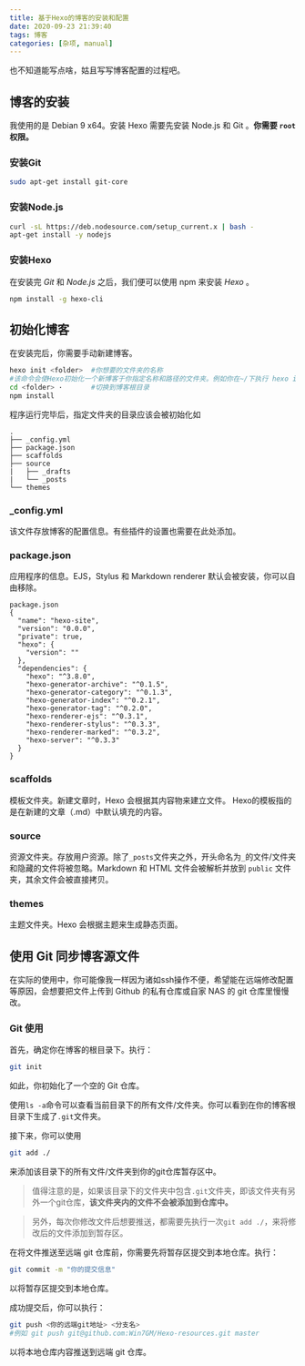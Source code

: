 ```yaml
---
title: 基于Hexo的博客的安装和配置
date: 2020-09-23 21:39:40
tags: 博客
categories: [杂项, manual]
---
```


也不知道能写点啥，姑且写写博客配置的过程吧。

## 博客的安装

我使用的是 Debian 9 x64。安装 Hexo 需要先安装 Node.js 和 Git 。**你需要 `root` 权限。**

### 安装Git
```bash command:("[root@localhost] $":1)
sudo apt-get install git-core
```
### 安装Node.js
```bash command:("[root@localhost] $":1-2)
curl -sL https://deb.nodesource.com/setup_current.x | bash -
apt-get install -y nodejs
```

### 安装Hexo
在安装完 *Git* 和 *Node.js* 之后，我们便可以使用 npm 来安装 *Hexo* 。
```bash command:("[root@localhost] $":1)
npm install -g hexo-cli
```
## 初始化博客
在安装完后，你需要手动新建博客。
```bash command:("[root@localhost] $":1,3-4)
hexo init <folder>  #你想要的文件夹的名称
#该命令会使Hexo初始化一个新博客于你指定名称和路径的文件夹。例如你在~/下执行 hexo init blog，就会建立一个为~/blog的文件夹用于存放博客数据。
cd <folder> ·       #切换到博客根目录
npm install
```
程序运行完毕后，指定文件夹的目录应该会被初始化如
```
.
├── _config.yml
├── package.json
├── scaffolds
├── source
|   ├── _drafts
|   └── _posts
└── themes
```
### _config.yml
该文件存放博客的配置信息。有些插件的设置也需要在此处添加。

### package.json
应用程序的信息。EJS，Stylus 和 Markdown renderer 默认会被安装，你可以自由移除。
```
package.json
{
  "name": "hexo-site",
  "version": "0.0.0",
  "private": true,
  "hexo": {
    "version": ""
  },
  "dependencies": {
    "hexo": "^3.8.0",
    "hexo-generator-archive": "^0.1.5",
    "hexo-generator-category": "^0.1.3",
    "hexo-generator-index": "^0.2.1",
    "hexo-generator-tag": "^0.2.0",
    "hexo-renderer-ejs": "^0.3.1",
    "hexo-renderer-stylus": "^0.3.3",
    "hexo-renderer-marked": "^0.3.2",
    "hexo-server": "^0.3.3"
  }
}
```

### scaffolds
模板文件夹。新建文章时，Hexo 会根据其内容物来建立文件。
Hexo的模板指的是在新建的文章（.md）中默认填充的内容。

### source
资源文件夹。存放用户资源。除了`_posts`文件夹之外，开头命名为`_`的文件/文件夹和隐藏的文件将被忽略。Markdown 和 HTML 文件会被解析并放到 `public` 文件夹，其余文件会被直接拷贝。

### themes
主题文件夹。Hexo 会根据主题来生成静态页面。

## 使用 Git 同步博客源文件
在实际的使用中，你可能像我一样因为诸如ssh操作不便，希望能在远端修改配置等原因，会想要把文件上传到 Github 的私有仓库或自家 NAS 的 git 仓库里慢慢改。

### Git 使用
首先，确定你在博客的根目录下。执行：
```bash command:("[root@localhost] $":1)
git init
```
如此，你初始化了一个空的 Git 仓库。

使用`ls -a`命令可以查看当前目录下的所有文件/文件夹。你可以看到在你的博客根目录下生成了`.git`文件夹。

接下来，你可以使用
```bash command:("[root@localhost] $":1)
git add ./
```
来添加该目录下的所有文件/文件夹到你的git仓库暂存区中。

>值得注意的是，如果该目录下的文件夹中包含`.git`文件夹，即该文件夹有另外一个git仓库，**该文件夹内的文件不会被添加到仓库中。**

>另外，每次你修改文件后想要推送，都需要先执行一次`git add ./`，来将修改后的文件添加到暂存区。

在将文件推送至远端 git 仓库前，你需要先将暂存区提交到本地仓库。执行：
```bash command:("[root@localhost] $":1)
git commit -m "你的提交信息"
```
以将暂存区提交到本地仓库。

成功提交后，你可以执行：
```bash command:("[root@localhost] $":1)
git push <你的远端git地址> <分支名>
#例如 git push git@github.com:Win7GM/Hexo-resources.git master
```
以将本地仓库内容推送到远端 git 仓库。
